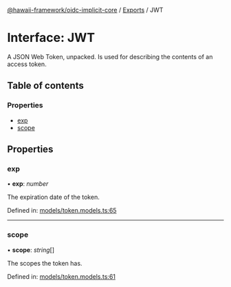 [@hawaii-framework/oidc-implicit-core](../README.md) / [Exports](../modules.md) / JWT

# Interface: JWT

A JSON Web Token, unpacked. Is used for describing the contents
of an access token.

## Table of contents

### Properties

- [exp](jwt.md#exp)
- [scope](jwt.md#scope)

## Properties

### exp

• **exp**: *number*

The expiration date of the token.

Defined in: [models/token.models.ts:65](https://github.com/Q24/hawaii-packages/blob/693a079/packages/oidc-implicit-core/src/models/token.models.ts#L65)

___

### scope

• **scope**: *string*[]

The scopes the token has.

Defined in: [models/token.models.ts:61](https://github.com/Q24/hawaii-packages/blob/693a079/packages/oidc-implicit-core/src/models/token.models.ts#L61)
